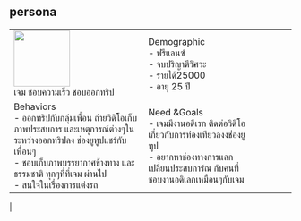 

## persona

|  |             |       |       |        |       |
|:-------|-------------|-------|-------|--------|-------|
| <img src="https://www.greatbiker.com/wp-content/uploads/2017/09/tt.jpg" width="100" ><br> เจม ชอบความเร็ว ชอบออกทริป      |Demographic<br>- ฟรีแลนซ์<br>- จบปริญาตีวิศวะ<br> - รายได้25000<br>- อายุ 25 ปี  |
|Behaviors<br> - ออกทริปกับกลุ่มเพื่อน ถ่ายวิดิโอเก็บภาพประสบการ และเหตุการณ์ต่างๆในระหว่างออกทริปลง ช่องยูทูปแชร์กับเพื่อนๆ <br>- ชอบเก็บภาพบรรยากาศข้างทาง และธรรมชาติ ทุกๆที่ที่เจม ผ่านไป<br>- สนใจในเรื่องการแต่งรถ     | Need &Goals<br>- เจมมีงานอดิเรก ติดต่อวิดิโอเกี่ยวกับการท่องเทียวลงงช่องยูทูป<br> - อยากหาช่องทางการแลกเปลี่ยนประสบการ์ณ กับคนที่ชอบงานอดิเลกเหมือนๆกับเจม <br>
   |      
